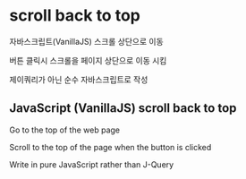 # scroll back to top

자바스크립트(VanillaJS) 스크롤 상단으로 이동

버튼 클릭시 스크롤을 페이지 상단으로 이동 시킴

제이쿼리가 아닌 순수 자바스크립트로 작성

## JavaScript (VanillaJS) scroll back to top

Go to the top of the web page

Scroll to the top of the page when the button is clicked

Write in pure JavaScript rather than J-Query
